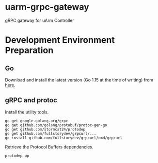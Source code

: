 # uarm-grpc-gateway
gRPC gateway for uArm Controller

# Development Environment Preparation

## Go

Download and install the latest version (Go 1.15 at the time of writing) from [here](https://golang.org/doc/install).

## gRPC and protoc

Install the utility tools.
```
go get google.golang.org/grpc
go get github.com/golang/protobuf/protoc-gen-go
go get github.com/stormcat24/protodep
go get github.com/fullstorydev/grpcurl/...
go install github.com/fullstorydev/grpcurl/cmd/grpcurl
```

Retrieve the Protocol Buffers dependencies.
```
protodep up
```
